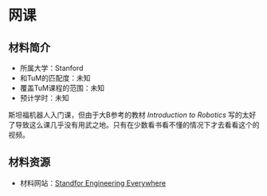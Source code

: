# 网课

## 材料简介

- 所属大学：Stanford
- 和TuM的匹配度：未知
- 覆盖TuM课程的范围：未知
- 预计学时：未知

斯坦福机器人入门课，但由于大B参考的教材 *Introduction to Robotics* 写的太好了导致这么课几乎没有用武之地。只有在少数看书看不懂的情况下才去看看这个的视频。

## 材料资源

- 材料网站：[Standfor Engineering Everywhere](https://see.stanford.edu/Course/CS223A)
